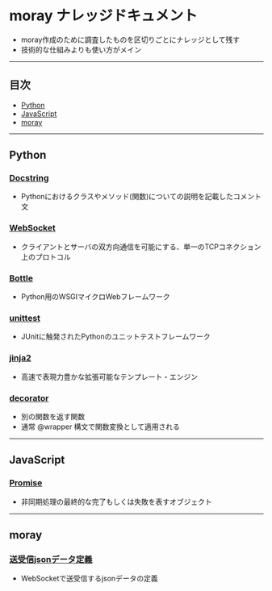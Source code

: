 # moray ナレッジドキュメント
- moray作成のために調査したものを区切りごとにナレッジとして残す
- 技術的な仕組みよりも使い方がメイン

***
## 目次
- [Python](#python)
- [JavaScript](#javascript)
- [moray](#moray)

***
## Python
### [Docstring](Python/docstring_google.md)
- Pythonにおけるクラスやメソッド(関数)についての説明を記載したコメント文

### [WebSocket](Python/websocket.md)
- クライアントとサーバの双方向通信を可能にする、単一のTCPコネクション上のプロトコル

### [Bottle](Python/bottle.md)
- Python用のWSGIマイクロWebフレームワーク

### [unittest](Python/unittest.md)
- JUnitに触発されたPythonのユニットテストフレームワーク

### [jinja2](Python/jinja2.md)
- 高速で表現力豊かな拡張可能なテンプレート・エンジン

### [decorator](Python/decorator.md)
- 別の関数を返す関数
- 通常 @wrapper 構文で関数変換として適用される

***
## JavaScript
### [Promise](JavaScript/promise.md)
- 非同期処理の最終的な完了もしくは失敗を表すオブジェクト

***
## moray
### [送受信jsonデータ定義](moray/json_format.md)
- WebSocketで送受信するjsonデータの定義
